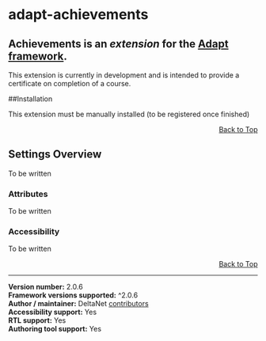 # adapt-achievements

**Achievements** is an *extension* for the [Adapt framework](https://github.com/adaptlearning/adapt_framework).   
----------------------------

This extension is currently in development and is intended to provide a certificate on completion of a course.

##Installation

This extension must be manually installed (to be registered once finished)

<div float align=right><a href="#top">Back to Top</a></div>

## Settings Overview

To be written

### Attributes

To be written

### Accessibility

To be written

<div float align=right><a href="#top">Back to Top</a></div>

----------------------------
**Version number:**  2.0.6   
**Framework versions supported:**  ^2.0.6    
**Author / maintainer:** DeltaNet [contributors](https://github.com/deltanet/adapt-achievements/graphs/contributors)     
**Accessibility support:** Yes  
**RTL support:** Yes     
**Authoring tool support:** Yes
